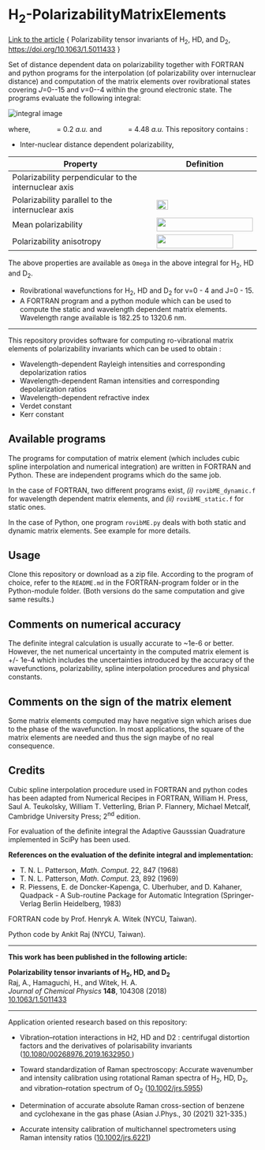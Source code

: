 
# H<sub>2</sub>-PolarizabilityMatrixElements

[Link to the article](https://doi.org/10.1063/1.5011433) {  Polarizability tensor invariants of H<sub>2</sub>, HD, and D<sub>2</sub>, https://doi.org/10.1063/1.5011433  }

Set of distance dependent data on polarizability together with FORTRAN and python programs for the interpolation (of polarizability over internuclear distance) and computation of the matrix elements over rovibrational states covering *J*=0--15 and *v*=0--4 within the ground electronic state. The programs evaluate the following integral:

![integral image][img0]

where, <img src="https://github.com/ankit7540/H2-PolarizabilityMatrixElements/blob/master/image/rmin.png" data-canonical-src="https://github.com/ankit7540/H2-PolarizabilityMatrixElements/blob/master/image/rmin.png" width="45" height="15" /> = 0.2 *a.u.* and  <img src="https://github.com/ankit7540/H2-PolarizabilityMatrixElements/blob/master/image/rmax.png" data-canonical-src="https://github.com/ankit7540/H2-PolarizabilityMatrixElements/blob/master/image/rmax.png" width="45" height="15" /> = 4.48 *a.u.*
This repository contains :
 - Inter-nuclear distance dependent polarizability,

Property | Definition
------------ | -------------
Polarizability perpendicular to the internuclear axis | <img src="https://github.com/ankit7540/H2-PolarizabilityMatrixElements/blob/master/image/alpha_perp.png" data-canonical-src="https://github.com/ankit7540/H2-PolarizabilityMatrixElements/blob/master/image/alpha_perp.png" width="30" height="15" />
Polarizability parallel to the internuclear axis | <img src="https://github.com/ankit7540/H2-PolarizabilityMatrixElements/blob/master/image/alpha_parallel.png" data-canonical-src="https://github.com/ankit7540/H2-PolarizabilityMatrixElements/blob/master/image/alpha_parallel.png" width="23" height="20" />
Mean polarizability | <img src="https://github.com/ankit7540/H2-PolarizabilityMatrixElements/blob/master/image/alpha_mp.png" data-canonical-src="https://github.com/ankit7540/H2-PolarizabilityMatrixElements/blob/master/image/alpha_mp.png" width="195" height="28" />
Polarizability anisotropy | <img src="https://github.com/ankit7540/H2-PolarizabilityMatrixElements/blob/master/image/gamma.png" data-canonical-src="https://github.com/ankit7540/H2-PolarizabilityMatrixElements/blob/master/image/gamma.png" width="155" height="28" />

The above properties are available as `Omega` in the above integral for H<sub>2</sub>, HD and D<sub>2</sub>.
 - Rovibrational wavefunctions for H<sub>2</sub>, HD and D<sub>2</sub> for v=0 - 4 and J=0 - 15.
 - A FORTRAN program and a python module which can be used to compute the static and wavelength dependent matrix elements. Wavelength range available is 182.25 to 1320.6 nm.

---

This repository provides software for computing ro-vibrational matrix elements of polarizability invariants which can be used to obtain :

 - Wavelength-dependent Rayleigh intensities and corresponding depolarization ratios
 - Wavelength-dependent Raman intensities and corresponding depolarization ratios
 - Wavelength-dependent refractive index
 - Verdet constant
 - Kerr constant


**Available programs**
---
The programs for computation of matrix element (which includes cubic spline interpolation and numerical integration) are written in FORTRAN and Python. These are independent programs which do the same job.

In the case of FORTRAN, two different programs exist, *(i)* `rovibME_dynamic.f` for wavelength dependent matrix elements, and *(ii)* `rovibME_static.f` for static ones.

In the case of Python, one program `rovibME.py` deals with both static and dynamic matrix elements. See example for more details.

**Usage**
---
Clone this repository or download as a zip file. According to the program of choice, refer to the `README.md` in the FORTRAN-program folder or in the Python-module folder. (Both versions do the same computation and give same results.)


**Comments on numerical accuracy**
---
The definite integral calculation is usually accurate to ~1e-6 or better. However, the net numerical uncertainty in the computed matrix element is  +/- 1e-4 which includes the uncertainties introduced by the accuracy of the wavefunctions, polarizability, spline interpolation procedures and physical constants.

**Comments on the sign of the matrix element**
---
Some matrix elements computed may have negative sign which arises due to the phase of the wavefunction. In most applications, the square of the matrix elements are needed and thus the sign maybe of no real consequence.


**Credits**
---
Cubic spline interpolation procedure used in FORTRAN and python codes has been adapted from Numerical Recipes in FORTRAN, William H. Press, Saul A. Teukolsky, William T. Vetterling, Brian P. Flannery, Michael Metcalf, Cambridge University Press; 2<sup>nd</sup> edition.

For evaluation of the definite integral the Adaptive Gausssian Quadrature implemented in SciPy has been used.

**References on the evaluation of the definite integral and implementation:**
- T. N. L. Patterson, <i>Math. Comput.</i> 22, 847 (1968)
- T. N. L. Patterson, <i>Math. Comput.</i> 23, 892 (1969)
- R. Piessens, E. de Doncker-Kapenga, C. Uberhuber, and D. Kahaner, Quadpack - A Sub-routine Package for Automatic Integration (Springer-Verlag Berlin Heidelberg, 1983)


FORTRAN code by Prof. Henryk A. Witek (NYCU, Taiwan).

Python code by Ankit Raj (NYCU, Taiwan).

---

**This work has been published in the following article:**

**Polarizability tensor invariants of H<sub>2</sub>, HD, and D<sub>2</sub> <br>**
Raj, A., Hamaguchi, H., and Witek, H. A.<br>
<em><i>Journal of Chemical Physics </i></em><strong>148</strong>, 104308 (2018) <br>
<a href="https://aip.scitation.org/doi/abs/10.1063/1.5011433">10.1063/1.5011433	</a>

---

Application oriented research based on this repository:

 - Vibration–rotation interactions in H2, HD and D2 : centrifugal distortion factors and the derivatives of polarisability invariants ([10.1080/00268976.2019.1632950 ](https://www.tandfonline.com/doi/full/10.1080/00268976.2019.1632950))
 - Toward standardization of Raman spectroscopy: Accurate wavenumber and intensity calibration using rotational Raman spectra of H<sub>2</sub>, HD, D<sub>2</sub>, and vibration–rotation spectrum of O<sub>2</sub> ([10.1002/jrs.5955](https://analyticalsciencejournals.onlinelibrary.wiley.com/doi/full/10.1002/jrs.5955))

 - Determination of accurate absolute Raman cross-section of benzene and cyclohexane in the gas phase (Asian J.Phys., 30 (2021) 321-335.)

 - Accurate intensity calibration of multichannel spectrometers using Raman intensity ratios ([10.1002/jrs.6221](https://analyticalsciencejournals.onlinelibrary.wiley.com/doi/10.1002/jrs.6221))



[img0]: https://github.com/ankit7540/H2-PolarizabilityMatrixElements/blob/master/image/01-05-2018_82.png "Logo Title Text 2"
[img1]: https://github.com/ankit7540/H2-PolarizabilityMatrixElements/blob/master/image/alpha_perp.png "Logo alpha_{perp}"
[img2]: https://github.com/ankit7540/H2-PolarizabilityMatrixElements/blob/master/image/alpha_parallel.png "Logo alpha_{paralell}"
[img3]: https://github.com/ankit7540/H2-PolarizabilityMatrixElements/blob/master/image/alpha_mp.png "Logo alpha_{mp}"
[img4]: https://github.com/ankit7540/H2-PolarizabilityMatrixElements/blob/master/image/gamma.png "Logo alpha_{aniso}"
